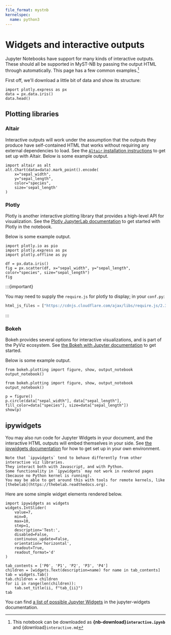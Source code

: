 ```yaml
---
file_format: mystnb
kernelspec:
  name: python3
---
```


# Widgets and interactive outputs

Jupyter Notebooks have support for many kinds of interactive outputs.
These should all be supported in MyST-NB by passing the output HTML through automatically.
This page has a few common examples.[^download]

[^download]: This notebook can be downloaded as **{nb-download}`interactive.ipynb`** and {download}`interactive.md`

First off, we'll download a little bit of data and show its structure:

```{code-cell} ipython3
import plotly.express as px
data = px.data.iris()
data.head()
```

## Plotting libraries

### Altair

Interactive outputs will work under the assumption that the outputs they produce have
self-contained HTML that works without requiring any external dependencies to load.
See the [`Altair` installation instructions](https://altair-viz.github.io/getting_started/installation.html#installation) to get set up with Altair.
Below is some example output.

```{code-cell} ipython3
import altair as alt
alt.Chart(data=data).mark_point().encode(
    x="sepal_width",
    y="sepal_length",
    color="species",
    size='sepal_length'
)
```

### Plotly

Plotly is another interactive plotting library that provides a high-level API for visualization.
See the [Plotly JupyterLab documentation](https://plotly.com/python/getting-started/#jupyterlab-support-python-35) to get started with Plotly in the notebook.

Below is some example output.

```{code-cell} ipython3
import plotly.io as pio
import plotly.express as px
import plotly.offline as py

df = px.data.iris()
fig = px.scatter(df, x="sepal_width", y="sepal_length", color="species", size="sepal_length")
fig
```

:::{important}

You may need to supply the `require.js` for plotly to display; in your `conf.py`:

```python
html_js_files = ["https://cdnjs.cloudflare.com/ajax/libs/require.js/2.3.4/require.min.js"]
```

:::

### Bokeh

Bokeh provides several options for interactive visualizations, and is part of the PyViz ecosystem. See
[the Bokeh with Jupyter documentation](https://docs.bokeh.org/en/latest/docs/user_guide/jupyter.html#userguide-jupyter) to
get started.

Below is some example output.

```{code-cell} ipython3
from bokeh.plotting import figure, show, output_notebook
output_notebook()
```

```{code-cell} ipython3
from bokeh.plotting import figure, show, output_notebook
output_notebook()

p = figure()
p.circle(data["sepal_width"], data["sepal_length"], fill_color=data["species"], size=data["sepal_length"])
show(p)
```

## ipywidgets

You may also run code for Jupyter Widgets in your document, and the interactive HTML
outputs will embed themselves in your side. See [the ipywidgets documentation](https://ipywidgets.readthedocs.io/en/latest/user_install.html)
for how to get set up in your own environment.

```{admonition} Widgets often need a kernel
Note that `ipywidgets` tend to behave differently from other interactive viz libraries.
They interact both with Javascript, and with Python.
Some functionality in `ipywidgets` may not work in rendered pages (because no Python kernel is running).
You may be able to get around this with tools for remote kernels, like [thebelab](https://thebelab.readthedocs.org).
```

Here are some simple widget elements rendered below.

```{code-cell} ipython3
import ipywidgets as widgets
widgets.IntSlider(
    value=7,
    min=0,
    max=10,
    step=1,
    description='Test:',
    disabled=False,
    continuous_update=False,
    orientation='horizontal',
    readout=True,
    readout_format='d'
)
```

```{code-cell} ipython3
tab_contents = ['P0', 'P1', 'P2', 'P3', 'P4']
children = [widgets.Text(description=name) for name in tab_contents]
tab = widgets.Tab()
tab.children = children
for ii in range(len(children)):
    tab.set_title(ii, f"tab_{ii}")
tab
```

You can find [a list of possible Jupyter Widgets](https://ipywidgets.readthedocs.io/en/latest/examples/Widget%20List.html) in the jupyter-widgets documentation.
